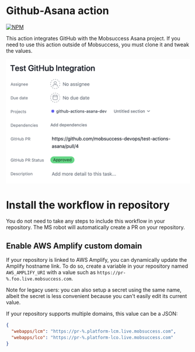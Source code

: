 # Github-Asana action

[![NPM](https://github.com/mobsuccess-devops/github-actions-asana/actions/workflows/npm.yml/badge.svg)](https://github.com/mobsuccess-devops/github-actions-asana/actions/workflows/npm.yml)

This action integrates GitHub with the Mobsuccess Asana project. If you need to
use this action outside of Mobsuccess, you must clone it and tweak the values.

![Sample Asana Ticket](https://raw.githubusercontent.com/mobsuccess-devops/github-actions-asana/master/docs/asana-pr.png)

# Install the workflow in repository

You do not need to take any steps to include this workflow in your repository.
The MS robot will automatically create a PR on your repository.

## Enable AWS Amplify custom domain

If your repository is linked to AWS Amplify, you can dynamically update the
Amplify hostname link. To do so, create a variable in your repository named
`AWS_AMPLIFY_URI` with a value such as `https://pr-%.foo.live.mobsuccess.com`.

Note for legacy users: you can also setup a secret using the same name, albeit
the secret is less convenient because you can't easily edit its current value.

If your repository supports multiple domains, this value can be a JSON:

```json
{
  "webapps/lcm": "https://pr-%.platform-lcm.live.mobsuccess.com",
  "webapps/lco": "https://pr-%.platform-lco.live.mobsuccess.com"
}
```
